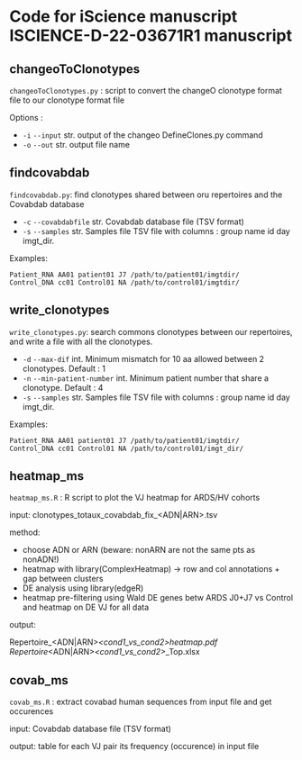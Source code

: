 # Code for iScience manuscript ISCIENCE-D-22-03671R1 manuscript

## changeoToClonotypes

`changeoToClonotypes.py` : script to convert the changeO clonotype format file to our clonotype format file

Options :

- `-i` `--input` str. output of the changeo DefineClones.py command
- `-o` `--out` str. output file name


## findcovabdab

`findcovabdab.py`: find clonotypes shared between oru repertoires and the Covabdab database

- `-c` `--covabdabfile` str. Covabdab database file (TSV format)
- `-s` `--samples` str. Samples file TSV file with columns : group name id day imgt_dir.

Examples:
```
Patient_RNA AA01 patient01 J7 /path/to/patient01/imgtdir/
Control_DNA cc01 Control01 NA /path/to/control01/imgtdir/
```

## write_clonotypes

`write_clonotypes.py`: search commons clonotypes between our repertoires, and write a file with all the clonotypes.

- `-d` `--max-dif` int. Minimum mismatch for 10 aa allowed between 2 clonotypes. Default : 1
- `-n` `--min-patient-number` int. Minimum patient number that share a clonotype. Default : 4
- `-s` `--samples` str. Samples file TSV file with columns : group name id day imgt_dir.

Examples:
```
Patient_RNA AA01 patient01 J7 /path/to/patient01/imgtdir/
Control_DNA cc01 Control01 NA /path/to/control01/imgt_dir/
```

## heatmap_ms

`heatmap_ms.R` : R script to plot the VJ heatmap for ARDS/HV cohorts

input: clonotypes_totaux_covabdab_fix_<ADN|ARN>.tsv

method:

  - choose ADN or ARN (beware: nonARN are not the same pts as nonADN!)
  - heatmap with library(ComplexHeatmap) 
      -> row and col annotations + gap between clusters
  - DE analysis using library(edgeR)
  - heatmap
      pre-filtering using Wald DE genes betw ARDS J0+J7 vs Control 
        and heatmap on DE VJ for all data

output:

Repertoire_<ADN|ARN>_<cond1_vs_cond2>_<allData>_heatmap.pdf
Repertoire_<ADN|ARN>_<cond1_vs_cond2>_<allData>_Top.xlsx

## covab_ms

`covab_ms.R` : extract covabad human sequences from input file and get occurences

input: Covabdab database file (TSV format)

output: table for each VJ pair its frequency (occurence) in input file